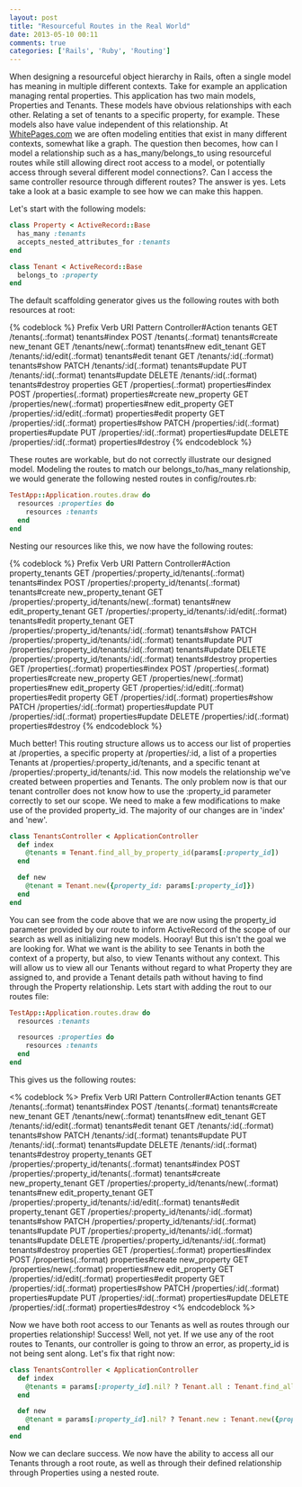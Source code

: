 ```yaml
---
layout: post
title: "Resourceful Routes in the Real World"
date: 2013-05-10 00:11
comments: true
categories: ['Rails', 'Ruby', 'Routing']
---
```


When designing a resourceful object hierarchy in Rails, often a single model has meaning in multiple different contexts.  Take for example an application managing rental properties. This application has two main models, Properties and Tenants.  These models have obvious relationships with each other. Relating a set of tenants to a specific property, for example.  These models also have value independent of this relationship. At <a href='http://www.whitepages.com'>WhitePages.com</a> we are often modeling entities that exist in many different contexts, somewhat like a graph. The question then becomes, how can I model a relationship such as a has_many/belongs_to using resourceful routes while still allowing direct root access to a model, or potentially access through several different model connections?. Can I access the same controller resource through different routes? The answer is yes.  Lets take a look at a basic example to see how we can make this happen.

Let's start with the following models:

``` ruby Property and Tenant Models
class Property < ActiveRecord::Base
  has_many :tenants
  accepts_nested_attributes_for :tenants
end

class Tenant < ActiveRecord::Base
  belongs_to :property
end
```

The default scaffolding generator gives us the following routes with both resources at root:

{% codeblock %}
       Prefix Verb   URI Pattern                    Controller#Action
      tenants GET    /tenants(.:format)             tenants#index
              POST   /tenants(.:format)             tenants#create
   new_tenant GET    /tenants/new(.:format)         tenants#new
  edit_tenant GET    /tenants/:id/edit(.:format)    tenants#edit
       tenant GET    /tenants/:id(.:format)         tenants#show
              PATCH  /tenants/:id(.:format)         tenants#update
              PUT    /tenants/:id(.:format)         tenants#update
              DELETE /tenants/:id(.:format)         tenants#destroy
   properties GET    /properties(.:format)          properties#index
              POST   /properties(.:format)          properties#create
 new_property GET    /properties/new(.:format)      properties#new
edit_property GET    /properties/:id/edit(.:format) properties#edit
     property GET    /properties/:id(.:format)      properties#show
              PATCH  /properties/:id(.:format)      properties#update
              PUT    /properties/:id(.:format)      properties#update
              DELETE /properties/:id(.:format)      properties#destroy
{% endcodeblock %}

These routes are workable, but do not correctly illustrate our designed model.  Modeling the routes to match our belongs_to/has_many relationship, we would generate the following nested routes in config/routes.rb:

``` ruby routes.rb
TestApp::Application.routes.draw do
  resources :properties do
    resources :tenants
  end
end
```

Nesting our resources like this, we now have the following routes:

{% codeblock %}
              Prefix Verb   URI Pattern                                         Controller#Action
    property_tenants GET    /properties/:property_id/tenants(.:format)          tenants#index
                     POST   /properties/:property_id/tenants(.:format)          tenants#create
 new_property_tenant GET    /properties/:property_id/tenants/new(.:format)      tenants#new
edit_property_tenant GET    /properties/:property_id/tenants/:id/edit(.:format) tenants#edit
     property_tenant GET    /properties/:property_id/tenants/:id(.:format)      tenants#show
                     PATCH  /properties/:property_id/tenants/:id(.:format)      tenants#update
                     PUT    /properties/:property_id/tenants/:id(.:format)      tenants#update
                     DELETE /properties/:property_id/tenants/:id(.:format)      tenants#destroy
          properties GET    /properties(.:format)                               properties#index
                     POST   /properties(.:format)                               properties#create
        new_property GET    /properties/new(.:format)                           properties#new
       edit_property GET    /properties/:id/edit(.:format)                      properties#edit
            property GET    /properties/:id(.:format)                           properties#show
                     PATCH  /properties/:id(.:format)                           properties#update
                     PUT    /properties/:id(.:format)                           properties#update
                     DELETE /properties/:id(.:format)                           properties#destroy
{% endcodeblock %}

Much better! This routing structure allows us to access our list of properties at /properties, a specific property at /properties/:id, a list of a properties Tenants at /properties/:property_id/tenants, and a specific tenant at /properties/:property_id/tenants/:id.  This now models the relationship we've created between properties and Tenants.  The only problem now is that our tenant controller does not know how to use the :property_id parameter correctly to set our scope.  We need to make a few modifications to make use of the provided property_id.  The majority of our changes are in 'index' and 'new'.

``` ruby tenants_controller.rb
class TenantsController < ApplicationController
  def index
    @tenants = Tenant.find_all_by_property_id(params[:property_id])
  end

  def new
    @tenant = Tenant.new({property_id: params[:property_id]})
  end
end
```

You can see from the code above that we are now using the property_id parameter provided by our route to inform ActiveRecord of the scope of our search as well as initializing new models.  Hooray! But this isn't the goal we are looking for.  What we want is the ability to see Tenants in both the context of a property, but also, to view Tenants without any context.  This will allow us to view all our Tenants without regard to what Property they are assigned to, and provide a Tenant details path without having to find through the Property relationship.  Lets start with adding the rout to our routes file:

``` ruby routes.rb
TestApp::Application.routes.draw do
  resources :tenants

  resources :properties do
    resources :tenants
  end
end
```

This gives us the following routes:

<% codeblock %>
              Prefix Verb   URI Pattern                                         Controller#Action
             tenants GET    /tenants(.:format)                                  tenants#index
                     POST   /tenants(.:format)                                  tenants#create
          new_tenant GET    /tenants/new(.:format)                              tenants#new
         edit_tenant GET    /tenants/:id/edit(.:format)                         tenants#edit
              tenant GET    /tenants/:id(.:format)                              tenants#show
                     PATCH  /tenants/:id(.:format)                              tenants#update
                     PUT    /tenants/:id(.:format)                              tenants#update
                     DELETE /tenants/:id(.:format)                              tenants#destroy
    property_tenants GET    /properties/:property_id/tenants(.:format)          tenants#index
                     POST   /properties/:property_id/tenants(.:format)          tenants#create
 new_property_tenant GET    /properties/:property_id/tenants/new(.:format)      tenants#new
edit_property_tenant GET    /properties/:property_id/tenants/:id/edit(.:format) tenants#edit
     property_tenant GET    /properties/:property_id/tenants/:id(.:format)      tenants#show
                     PATCH  /properties/:property_id/tenants/:id(.:format)      tenants#update
                     PUT    /properties/:property_id/tenants/:id(.:format)      tenants#update
                     DELETE /properties/:property_id/tenants/:id(.:format)      tenants#destroy
          properties GET    /properties(.:format)                               properties#index
                     POST   /properties(.:format)                               properties#create
        new_property GET    /properties/new(.:format)                           properties#new
       edit_property GET    /properties/:id/edit(.:format)                      properties#edit
            property GET    /properties/:id(.:format)                           properties#show
                     PATCH  /properties/:id(.:format)                           properties#update
                     PUT    /properties/:id(.:format)                           properties#update
                     DELETE /properties/:id(.:format)                           properties#destroy
<% endcodeblock %>

Now we have both root access to our Tenants as well as routes through our properties relationship! Success! Well, not yet.  If we use any of the root routes to Tenants, our controller is going to throw an error, as property_id is not being sent along.  Let's fix that right now:

``` ruby tenants_controller.rb
class TenantsController < ApplicationController
  def index
    @tenants = params[:property_id].nil? ? Tenant.all : Tenant.find_all_by_property_id(params[:property_id])
  end

  def new
    @tenant = params[:property_id].nil? ? Tenant.new : Tenant.new({property_id: params[:property_id]})
  end
end
```

Now we can declare success. We now have the ability to access all our Tenants through a root route, as well as through their defined relationship through Properties using a nested route.
